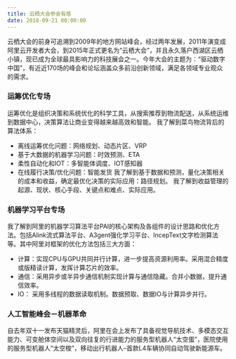 ```yaml
---
title: 云栖大会参会有感
date: 2018-09-21 00:00:00
---
```

云栖大会的前身可追溯到2009年的地方网站峰会，经过两年发展，2011年演变成阿里云开发者大会，到2015年正式更名为“云栖大会”，并且永久落户西湖区云栖小镇，现已成为全球最具影响力的科技展会之一。今年大会的主题为：“驱动数字中国”，有近近170场的峰会和论坛涵盖众多前沿创新领域，满足各领域专业观众的需求。

### 运筹优化专场
运筹优化是组织决策和系统优化的科学工具，从搜索推荐到物流配送，从系统运维到数据中心，决策算法让商业变得越来越高效和智能。
我了解到菜鸟物流背后的算法体系：

- 离线运筹优化问题：网络规划、动态片区、VRP
- 基于大数据的机器学习问题：时效预测、ETA
- 柔性自动化和IOT：多智能体调度、IOT感知器
- 在线履行决策/优化问题：智能发货
我了解到基于数据和预测，量化决策相关的成本和收益，确定最优化决策的实际应用：路径规划。
我了解到收益管理的起源、现状、核心手段、关键点和难点、实际应用。

### 机器学习平台专场
我了解到阿里的机器学习算法平台PAI的核心架构及各组件的设计思路和优化方法。包括Alink流式算法平台、A3gent强化学习平台、IncepText文字检测算法等。其中阿里对框架的优化方法包括三大方面：

- 计算：实现CPU与GPU共同并行计算，进一步提高资源利用率。采用混合精度或版精读计算，发挥计算芯片的效率。
- 通信：采用异步或半异步通信机制实现计算与通信隐藏。合并小数据，提升通信效率。
- IO： 采用多线程的数据读取机制。数据预取、数据IO与计算异步并行。
### 人工智能峰会－机器革命
自去年双十一发布天猫精灵后，阿里在会上发布了具备视觉导航技术、多模态交互能力、可变舱体空间以及双向往复的行进能力的服务型机器人“太空蛋”，医院使用的服务型机器人“太空梭”，移动出行机器人–首款L4车辆协同自动驾驶新能源车。